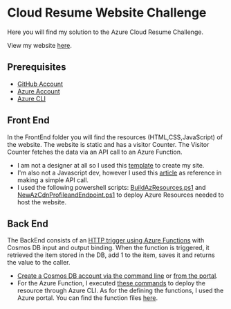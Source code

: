 # Cloud Resume Website Challenge
 Here you will find my solution to the Azure Cloud Resume Challenge.

 View my website [here](https://www.aohfcloudtech.com).


## Prerequisites
- [GitHub Account](https://github.com/join)
- [Azure Account](https://azure.microsoft.com/en-us/free)
- [Azure CLI](https://docs.microsoft.com/en-us/cli/azure/install-azure-cli)


## Front End

In the FrontEnd folder you will find the resources (HTML,CSS,JavaScript) of the website. The website is static and has a visitor Counter. The Visitor Counter fetches the data via an API call to an Azure Function.

- I am not a designer at all so I used this [template](https://www.themezy.com/free-website-templates/151-ceevee-free-responsive-website-template) to create my site.
- I'm also not a Javascript dev, however I used this [article](https://www.digitalocean.com/community/tutorials/how-to-use-the-javascript-fetch-api-to-get-data) as reference in making a simple API call.
- I used the following powershell scripts: [BuildAzResources.ps1](BuildAzResources.ps1) and [NewAzCdnProfileandEndpoint.ps1](NewAzCdnProfileandEndpoint.ps1) to deploy Azure Resources needed to host the website.

## Back End

The BackEnd consists of an [HTTP trigger using Azure Functions](https://docs.microsoft.com/en-us/azure/azure-functions/functions-bindings-http-webhook-trigger?tabs=csharp) with Cosmos DB input and output binding. When the function is triggered, it retrieved the item stored in the DB, add 1 to the item, saves it and returns the value to the caller.

- [Create a Cosmos DB account via the command line](https://docs.microsoft.com/en-us/azure/cosmos-db/sql/cli-samples) or [from the portal](https://docs.microsoft.com/en-us/azure/cosmos-db/sql/create-cosmosdb-resources-portal).
- For the Azure Function, I executed [these commands](CreateAzFunctionResource.txt) to deploy the resource through Azure CLI. As for the defining the functions, I used the Azure portal. You can find the function files [here](./BackEnd/VisitorCounter).
